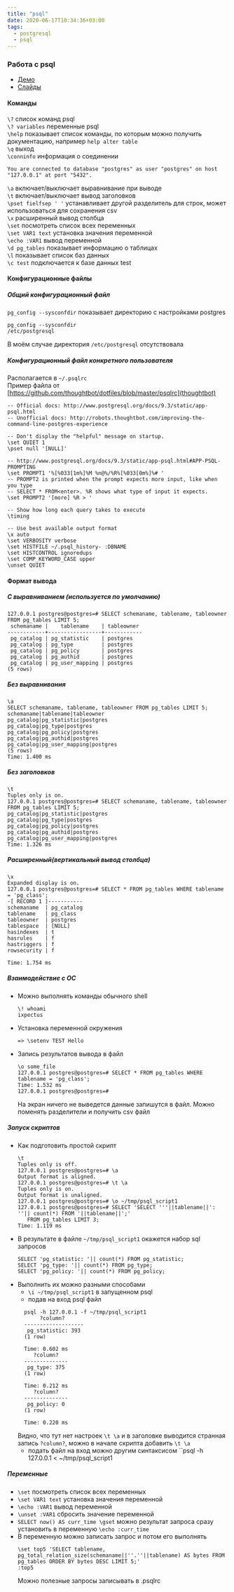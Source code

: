 ```yaml
---
title: "psql"
date: 2020-06-17T10:34:36+03:00
tags:
  - postgresql
  - psql
---
```

### Работа с psql 
* [Демо](https://edu.postgrespro.ru/dba1/dba1_02_tools_psql.html)
* [Слайды](https://edu.postgrespro.ru/dba1/dba1_02_tools_psql.pdf)


#### Команды
`\?` список команд psql  
`\? variables` переменные psql  
`\help` показывает список команды, по которым можно получить документацию, например `help alter table`   
`\q` выход  
`\conninfo` информация о соединении  
```
You are connected to database "postgres" as user "postgres" on host "127.0.0.1" at port "5432".
```  
`\a` включает/выключает выравнивание при выводе  
`\t` включает/выключает вывод заголовков  
`\pset fielfsep ' '` устанавливает другой разделитель для строк, может использоваться для сохранения csv  
`\x` расширенный вывод столбца  
`\set` посмотреть список всех переменных  
`\set VAR1 text` установка значения переменной  
`\echo :VAR1` вывод переменной  
`\d pg_tables` показывает информацию о таблицах    
`\l` показывает список баз данных  
`\c test` подключается к базе данных test

#### Конфигурационные файлы 
##### Общий конфигурационный файл 
`pg_config --sysconfdir` показывает директорию с настройками postgres  
```
pg_config --sysconfdir
/etc/postgresql
```
В моём случае директория `/etc/postgresql` отсутствовала

##### Конфигурационный файл конкретного пользователя
Располагается в `~/.psqlrc`  
Пример файла от [https://github.com/thoughtbot/dotfiles/blob/master/psqlrc](thoughtbot)
```
-- Official docs: http://www.postgresql.org/docs/9.3/static/app-psql.html
-- Unofficial docs: http://robots.thoughtbot.com/improving-the-command-line-postgres-experience

-- Don't display the "helpful" message on startup.
\set QUIET 1
\pset null '[NULL]'

-- http://www.postgresql.org/docs/9.3/static/app-psql.html#APP-PSQL-PROMPTING
\set PROMPT1 '%[%033[1m%]%M %n@%/%R%[%033[0m%]%# '
-- PROMPT2 is printed when the prompt expects more input, like when you type
-- SELECT * FROM<enter>. %R shows what type of input it expects.
\set PROMPT2 '[more] %R > '

-- Show how long each query takes to execute
\timing

-- Use best available output format
\x auto
\set VERBOSITY verbose
\set HISTFILE ~/.psql_history- :DBNAME
\set HISTCONTROL ignoredups
\set COMP_KEYWORD_CASE upper
\unset QUIET
```

#### Формат вывода
##### С выравниванием (используется по умолчанию)
```
127.0.0.1 postgres@postgres=# SELECT schemaname, tablename, tableowner FROM pg_tables LIMIT 5;
 schemaname |    tablename    | tableowner
------------+-----------------+------------
 pg_catalog | pg_statistic    | postgres
 pg_catalog | pg_type         | postgres
 pg_catalog | pg_policy       | postgres
 pg_catalog | pg_authid       | postgres
 pg_catalog | pg_user_mapping | postgres
(5 rows)
```

##### Без выравнивания 
```
\a
SELECT schemaname, tablename, tableowner FROM pg_tables LIMIT 5;
schemaname|tablename|tableowner
pg_catalog|pg_statistic|postgres
pg_catalog|pg_type|postgres
pg_catalog|pg_policy|postgres
pg_catalog|pg_authid|postgres
pg_catalog|pg_user_mapping|postgres
(5 rows)
Time: 1.400 ms
```
##### Без заголовков 
```
\t
Tuples only is on.
127.0.0.1 postgres@postgres=# SELECT schemaname, tablename, tableowner FROM pg_tables LIMIT 5;
pg_catalog|pg_statistic|postgres
pg_catalog|pg_type|postgres
pg_catalog|pg_policy|postgres
pg_catalog|pg_authid|postgres
pg_catalog|pg_user_mapping|postgres
Time: 1.326 ms
```
##### Расширенный(вертикальный вывод столбца)
```
\x
Expanded display is on.
127.0.0.1 postgres@postgres=# SELECT * FROM pg_tables WHERE tablename = 'pg_class';
-[ RECORD 1 ]-----------
schemaname  | pg_catalog
tablename   | pg_class
tableowner  | postgres
tablespace  | [NULL]
hasindexes  | t
hasrules    | f
hastriggers | f
rowsecurity | f
 
Time: 1.754 ms
```

##### Взаимодействие с ОС
* Можно выполнять команды обычного shell
  ```
  \! whoami
  ixpectus
  ```
* Установка переменной окружения
  ```
  => \setenv TEST Hello
  ```
* Запись результатов вывода в файл
  ```
  \o some_file
  127.0.0.1 postgres@postgres=# SELECT * FROM pg_tables WHERE tablename = 'pg_class';
  Time: 1.532 ms
  127.0.0.1 postgres@postgres=#
  ```
  На экран ничего не выведется данные запишутся в файл. Можно поменять разделители и получить csv файл


##### Запуск скриптов
* Как подготовить простой скрипт
  ```
  \t
  Tuples only is off.
  127.0.0.1 postgres@postgres=# \a
  Output format is aligned.
  127.0.0.1 postgres@postgres=# \t \a
  Tuples only is on.
  Output format is unaligned.
  127.0.0.1 postgres@postgres=# \o ~/tmp/psql_script1
  127.0.0.1 postgres@postgres=# SELECT 'SELECT '''||tablename||': ''|| count(*) FROM '||tablename||';'
     FROM pg_tables LIMIT 3;
  Time: 1.119 ms
  ```
* В результате в файле `~/tmp/psql_script1` окажется набор sql запросов
  ```
  SELECT 'pg_statistic: '|| count(*) FROM pg_statistic;
  SELECT 'pg_type: '|| count(*) FROM pg_type;
  SELECT 'pg_policy: '|| count(*) FROM pg_policy;
  ```
* Выполнить их можно разными способами
  * `\i ~/tmp/psql_script1` в запущенном psql
  * подав на вход psql файл
  ```
    psql -h 127.0.0.1 -f ~/tmp/psql_script1
         ?column?
    -------------------
     pg_statistic: 393
    (1 row)
     
    Time: 0.602 ms
       ?column?
    --------------
     pg_type: 375
    (1 row)
     
    Time: 0.212 ms
       ?column?
    --------------
     pg_policy: 0
    (1 row)
     
    Time: 0.220 ms
   ```
   Видно, что тут нет настроек `\t \a` и в заголовке выводится странная запись `?column?`, можно в начале скрипта добавить `\t \a `
   * подать файл на вход можно другим синтаксисом ``psql -h 127.0.0.1 < ~/tmp/psql_script1

##### Переменные
* `\set` посмотреть список всех переменных
* `\set VAR1 text` установка значения переменной
* `\echo :VAR1` вывод переменной
* `\unset :VAR1` сбросить значение переменной
* `SELECT now() AS curr_time \gset` можно результат запроса сразу установить в переменную
  `\echo :curr_time`
* В переменную можно записать запрос и потом его выполнять
  ```
  \set top5 'SELECT tablename, pg_total_relation_size(schemaname||''.''||tablename) AS bytes FROM pg_tables ORDER BY bytes DESC LIMIT 5;'
  :top5
  ```
  Можно полезные запросы записывать в .psqlrc

